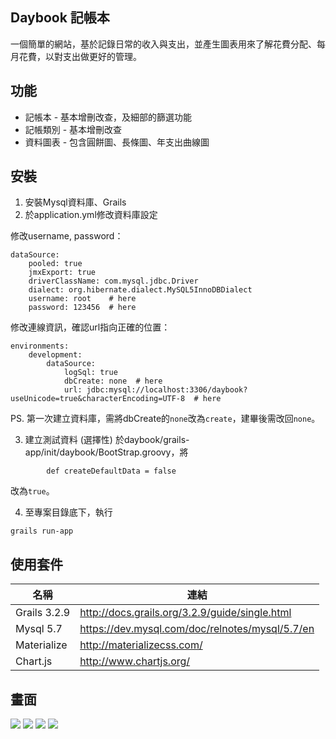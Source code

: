 ## Daybook 記帳本

一個簡單的網站，基於記錄日常的收入與支出，並產生圖表用來了解花費分配、每月花費，以對支出做更好的管理。

## 功能
  - 記帳本 - 基本增刪改查，及細部的篩選功能
  - 記帳類別 - 基本增刪改查
  - 資料圖表 - 包含圓餅圖、長條圖、年支出曲線圖

## 安裝
1. 安裝Mysql資料庫、Grails
2. 於application.yml修改資料庫設定

修改username, password：

```
dataSource:
    pooled: true
    jmxExport: true
    driverClassName: com.mysql.jdbc.Driver
    dialect: org.hibernate.dialect.MySQL5InnoDBDialect
    username: root    # here
    password: 123456  # here
```

修改連線資訊，確認url指向正確的位置：

```
environments:
    development:
        dataSource:
            logSql: true
            dbCreate: none  # here
            url: jdbc:mysql://localhost:3306/daybook?useUnicode=true&characterEncoding=UTF-8  # here
```

PS. 第一次建立資料庫，需將dbCreate的`none`改為`create`，建畢後需改回`none`。

3. 建立測試資料 (選擇性)
於daybook/grails-app/init/daybook/BootStrap.groovy，將

```
        def createDefaultData = false
```

改為`true`。

4. 至專案目錄底下，執行

```
grails run-app
```

## 使用套件
| 名稱 | 連結 |
| ------ | ------ |
| Grails  3.2.9 | http://docs.grails.org/3.2.9/guide/single.html |
| Mysql 5.7 | https://dev.mysql.com/doc/relnotes/mysql/5.7/en |
| Materialize | http://materializecss.com/ |
| Chart.js | http://www.chartjs.org/ |

## 畫面
![](https://imgur.com/iRMoHtz.png)
![](https://imgur.com/KTn0AKQ.png)
![](https://imgur.com/5elD6QR.png)
![](https://imgur.com/ZUUNTBR.png)